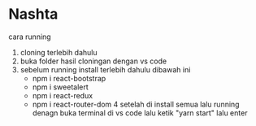 # Nashta
cara running

1. cloning terlebih dahulu 
2. buka folder hasil cloningan dengan vs code
3. sebelum running install terlebih dahulu dibawah ini
    - npm i react-bootstrap
    - npm i sweetalert
    - npm i react-redux
    - npm i react-router-dom
4 setelah di install semua lalu running denagn buka terminal di vs code
  lalu ketik "yarn start" lalu enter
